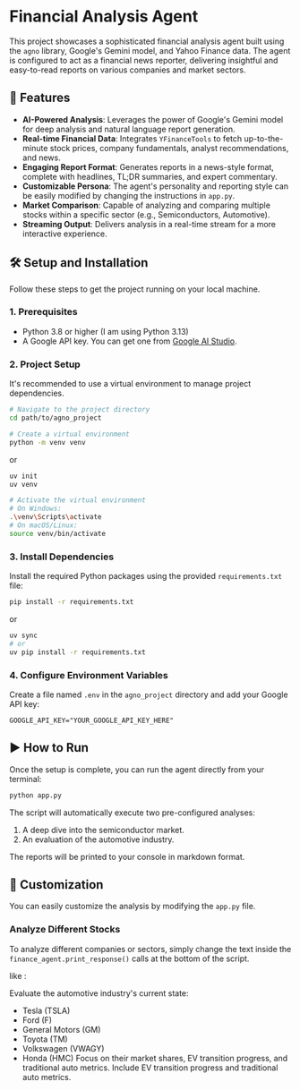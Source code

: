 # Financial Analysis Agent

This project showcases a sophisticated financial analysis agent built using the `agno` library, Google's Gemini model, and Yahoo Finance data. The agent is configured to act as a financial news reporter, delivering insightful and easy-to-read reports on various companies and market sectors.

## 🚀 Features

- **AI-Powered Analysis**: Leverages the power of Google's Gemini model for deep analysis and natural language report generation.
- **Real-time Financial Data**: Integrates `YFinanceTools` to fetch up-to-the-minute stock prices, company fundamentals, analyst recommendations, and news.
- **Engaging Report Format**: Generates reports in a news-style format, complete with headlines, TL;DR summaries, and expert commentary.
- **Customizable Persona**: The agent's personality and reporting style can be easily modified by changing the instructions in `app.py`.
- **Market Comparison**: Capable of analyzing and comparing multiple stocks within a specific sector (e.g., Semiconductors, Automotive).
- **Streaming Output**: Delivers analysis in a real-time stream for a more interactive experience.

## 🛠️ Setup and Installation

Follow these steps to get the project running on your local machine.

### 1. Prerequisites

- Python 3.8 or higher (I am using Python 3.13)
- A Google API key. You can get one from [Google AI Studio](https://aistudio.google.com/).

### 2. Project Setup

It's recommended to use a virtual environment to manage project dependencies.

```bash
# Navigate to the project directory
cd path/to/agno_project

# Create a virtual environment
python -m venv venv
```

or

```bash
uv init 
uv venv
```

```bash
# Activate the virtual environment
# On Windows:
.\venv\Scripts\activate
# On macOS/Linux:
source venv/bin/activate
```

### 3. Install Dependencies

Install the required Python packages using the provided `requirements.txt` file:

```bash
pip install -r requirements.txt
```

or

```bash
uv sync
# or
uv pip install -r requirements.txt
```

### 4. Configure Environment Variables

Create a file named `.env` in the `agno_project` directory and add your Google API key:

```env
GOOGLE_API_KEY="YOUR_GOOGLE_API_KEY_HERE"
```

## ▶️ How to Run

Once the setup is complete, you can run the agent directly from your terminal:

```bash
python app.py
```

The script will automatically execute two pre-configured analyses:

1. A deep dive into the semiconductor market.
2. An evaluation of the automotive industry.

The reports will be printed to your console in markdown format.

## 🔧 Customization

You can easily customize the analysis by modifying the `app.py` file.

### Analyze Different Stocks

To analyze different companies or sectors, simply change the text inside the `finance_agent.print_response()` calls at the bottom of the script.

like :

Evaluate the automotive industry's current state:

- Tesla (TSLA)
- Ford (F)
- General Motors (GM)
- Toyota (TM)
- Volkswagen (VWAGY)
- Honda (HMC)
Focus on their market shares, EV transition progress, and traditional auto metrics.
Include EV transition progress and traditional auto metrics.
